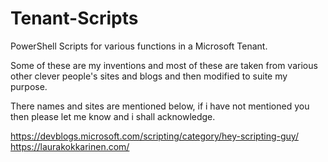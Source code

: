 # Tenant-Scripts
PowerShell Scripts for various functions in a Microsoft Tenant.

Some of these are my inventions and most of these are taken 
from various other clever people's sites and blogs and then 
modified to suite my purpose.

There names and sites are mentioned below, if i have not mentioned you then please let me know and i shall acknowledge.


https://devblogs.microsoft.com/scripting/category/hey-scripting-guy/  
https://laurakokkarinen.com/
